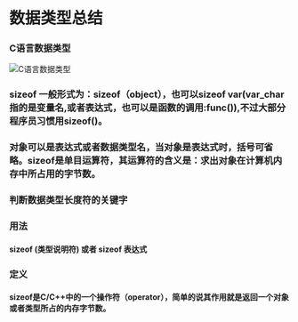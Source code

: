 # 数据类型总结### C语言数据类型![C语言数据类型](/images/C语言数据类型.png)### sizeof 一般形式为：sizeof（object），也可以sizeof var(var_char指的是变量名,或者表达式，也可以是函数的调用:func()),不过大部分程序员习惯用sizeof()。### 对象可以是表达式或者数据类型名，当对象是表达式时，括号可省略。sizeof是单目运算符，其运算符的含义是：求出对象在计算机内存中所占用的字节数。### 判断数据类型长度符的关键字### 用法#### sizeof (类型说明符) 或者 sizeof 表达式### 定义#### sizeof是C/C++中的一个操作符（operator），简单的说其作用就是返回一个对象或者类型所占的内存字节数。
